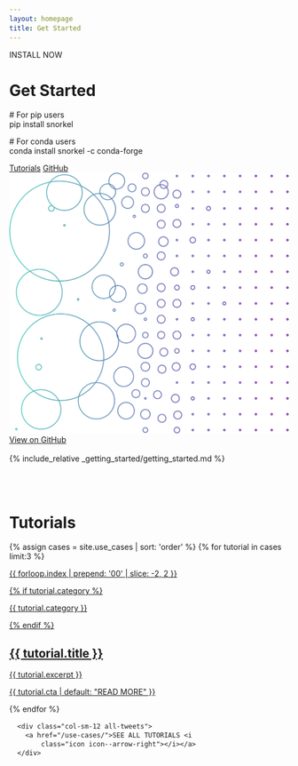 ```yaml
---
layout: homepage
title: Get Started
---
```


<div class="hero-subheader">
  <div class="container">
    <div class="row row-spacing vertical-align mobile-padding">
      <div class="col-sm-5 mobile-margin">
        <p class="subheadline">INSTALL NOW</p>
        <h1>Get Started</h1>
        <div class="code-block">
          <p># For pip users<br>pip install snorkel</p>
          <p># For conda users<br>conda install snorkel -c conda-forge</p>
          <!-- <span style="color: #9D3FA7;">import</span><span style="color: #18171C;"> snorkel</span> -->
        </div>
        <a class="btn" href="/use-cases/">Tutorials</a>
        <a class="btn" href="https://github.com/snorkel-team/snorkel-tutorials">GitHub</a>
      </div>
      <div class="col-sm-1"></div>
      <div class="col-sm-6">
        <img src="/doks-theme/assets/images/layout/Pattern 1.png" alt="Pattern 1" />
      </div>
    </div>
  <a href="https://github.com/snorkel-team/snorkel-tutorials/blob/master/getting_started/getting_started.ipynb" class="btn--dark btn--rounded">View on GitHub</a>
  <br/>
  <br/>
  <div markdown="1">
    {% include_relative _getting_started/getting_started.md %}
  </div>
  <br>
  <br>
  <br>
      <h1>Tutorials</h1>
      <div class="nav-grid-light-blue">
        <div class="row">
          {% assign cases = site.use_cases | sort: 'order' %}
          {% for tutorial in cases limit:3 %}
            <div class="col-sm-6 col-lg-4">
              <a href="{% if jekyll.environment == 'production' %}{{
                  site.doks.baseurl
                }}{% endif %}{{ tutorial.url }}" class="nav-grid__item_light_blue">
                <div class="nav-grid__content" data-mh>
                  <p class="purple-numbers">{{ forloop.index | prepend: '00' | slice: -2, 2 }}</p>
                  {% if tutorial.category %}
                  <p class="purple">{{ tutorial.category }}</p>
                  {% endif %}
                  <h2 class="nav-grid__title">{{ tutorial.title }}</h2>
                  <p>{{ tutorial.excerpt }}</p>
                </div>
                <p class="nav-grid__btn_light_blue">
                  {{ tutorial.cta | default: "READ MORE" }}
                  <i class="icon icon--arrow-right"></i>
                </p>
              </a>
            </div>
          {% endfor %}
        </div>
      </div>



      <div class="col-sm-12 all-tweets">
        <a href="/use-cases/">SEE ALL TUTORIALS <i
            class="icon icon--arrow-right"></i></a>
      </div>
  </div>
</div>
